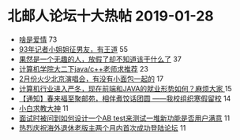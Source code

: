 # 北邮人论坛十大热帖 2019-01-28

- [啥是爱情](https://bbs.byr.cn/article/Feeling/3099621) 73
- [93年记者小姐姐征男友，有王道](https://bbs.byr.cn/article/Friends/1910806) 55
- [果然是一个无趣的人，放假了却不知道该干什么了](https://bbs.byr.cn/article/Talking/6095226) 37
- [计算机学院大二下java/c++老师求推荐](https://bbs.byr.cn/article/StudyShare/189545) 23
- [2月份火少北京演唱会，有没有小面包一起的](https://bbs.byr.cn/article/SuperStar/96202) 17
- [计算机行业进入严冬，现在前端和JAVA的就业形势如何？麻烦大家 ](https://bbs.byr.cn/article/Java/61044) 15
- [【通知】春来福至聚邮苑，相伴煮饺话团圆 ——我校组织寒假留校](https://bbs.byr.cn/article/Selfsupport/22958) 14
- [小白求教大神](https://bbs.byr.cn/article/Python/23298) 11
- [面试时被问到如何设计一个AB test来测试一堆新功能是否用户满意](https://bbs.byr.cn/article/SoftDesign/48295) 11
- [热烈庆祝海外退休老版主两个月内首次成功登陆论坛](https://bbs.byr.cn/article/Peking/263715) 11


